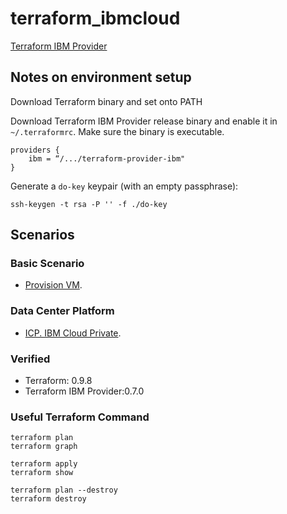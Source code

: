 # terraform_ibmcloud

[Terraform IBM Provider](https://github.com/IBM-Cloud/terraform-provider-ibm)


## Notes on environment setup

Download Terraform binary and set onto PATH

Download Terraform IBM Provider release binary and enable it in `~/.terraformrc`. Make sure the binary is executable. 

	providers {
    	ibm = “/.../terraform-provider-ibm"
	}

Generate a `do-key` keypair (with an empty passphrase):

	ssh-keygen -t rsa -P '' -f ./do-key
	
## Scenarios

### Basic Scenario

* [Provision VM](basic/vm/basic.tf). 

### Data Center Platform

* [ICP. IBM Cloud Private](icp/README.md). 

### Verified

* Terraform: 0.9.8
* Terraform IBM Provider:0.7.0


### Useful Terraform Command

	terraform plan
	terraform graph
	
	terraform apply
	terraform show
	
	terraform plan --destroy
	terraform destroy

